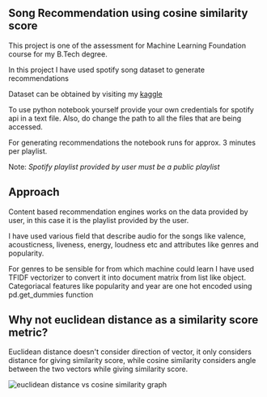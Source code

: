 <h2>Song Recommendation using cosine similarity score</h2>
  
  <p>This project is one of the assessment for Machine Learning Foundation course for my B.Tech degree. </p>
  <p>In this project I have used spotify song dataset to generate recommendations</p>
  <p>Dataset can be obtained by visiting my <a href="https://www.kaggle.com/code/jatinchhabra21/song-recommendation/data">kaggle</a></p>
  <p>To use python notebook yourself provide your own credentials for spotify api in a text file. Also, do change the path to all the files that are being accessed.</p>
  <p>For generating recommendations the notebook runs for approx. 3 minutes per playlist.</p>
  <p>Note: <i>Spotify playlist provided by user must be a public playlist</i></p>
  
  <h2>Approach</h2>
  <p>Content based recommendation engines works on the data provided by user, in this case it is the playlist provided by the user.</p>
  <p>I have used various field that describe audio for the songs like valence, acousticness, liveness, energy, loudness etc and attributes like genres and    popularity.</p>
  <p>For genres to be sensible for from which machine could learn I have used TFIDF vectorizer to convert it into document matrix from list like object. Categoriacal features like popularity and year are one hot encoded using pd.get_dummies function</p>
  
  <h2>Why not euclidean distance as a similarity score metric?</h2>
  <p>Euclidean distance doesn't consider direction of vector, it only considers distance for giving similarity score, while cosine similarity considers angle between the two vectors while giving similarity score.</p>
  
  <img src="https://www.baeldung.com/wp-content/uploads/sites/4/2020/06/4-1.png" alt="euclidean distance vs cosine similarity graph">
  
